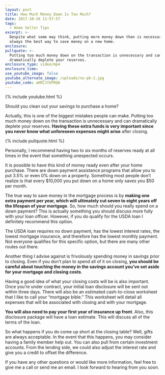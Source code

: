 ```yaml
---
layout: post
title: How Much Money Down Is Too Much?
date: 2017-10-26 11:57:57
tags:
  - Home Seller Tips
excerpt: >-
  Despite what some may think, putting more money down than is necessary isn’t
  always the best way to save money on a new home.
enclosure:
pullquote: >-
  Putting too much money down on the transaction is unnecessary and can
  dramatically deplete your reserves.
enclosure_type: video/mp4
enclosure_time:
use_youtube_image: false
youtube_alternate_image: /uploads/no-pb-1.jpg
youtube_code: aKRCJYkPRQA
---
```



{% include youtube.html %}

Should you clean out your savings to purchase a home?

Actually, this is one of the biggest mistakes people can make. Putting too much money down on the transaction is unnecessary and can dramatically deplete your reserves. **Having these extra funds is very important since you never know what unforeseen expenses might arise** after closing.

{% include pullquote.html %}

Personally, I recommend having two to six months of reserves ready at all times in the event that something unexpected occurs.

It is possible to have this kind of money ready even after your home purchase. There are down payment assistance programs that allow you to put 3.5% or even 0% down on a property. Something most people don’t realize is that every $10,000 you put down on a home only saves you $50 per month.

The true way to save money in the mortgage process is by **making one extra payment per year, which will ultimately cut seven to eight years off the lifespan of your mortgage**. So, how much should you really spend on a down payment? This is actually something you should discuss more fully with your loan officer. However, if you do qualify for the USDA loan I definitely recommend this option.

The USDA loan requires no down payment, has the lowest interest rates, the lowest mortgage insurance, and therefore has the lowest monthly payment. Not everyone qualifies for this specific option, but there are many other routes out there.

Another thing I advise against is frivolously spending money in savings prior to closing. Even if you don’t plan to spend all of it on closing, **you should be careful about touching the money in the savings account you’ve set aside for your mortgage and closing costs**.

Having a good idea of what your closing costs will be is also important. Once you’re under contract, your initial loan disclosure will be sent out within three days. There will also be an estimated cash-to-close worksheet that I like to call your “mortgage bible.” This worksheet will detail all expenses that will be associated with closing and with your mortgage.

**You will also need to pay your first year of insurance up front**. Also, this disclosure package will have a loan estimate. This will discuss all of the terms of the loan.

So what happens if you do come up short at the closing table? Well, gifts are always acceptable. In the event that this happens, you may consider having a family member help out. You can also pull from certain investment accounts. From the lending side, we could also adjust the interest rate and give you a credit to offset the difference.

If you have any other questions or would like more information, feel free to give me a call or send me an email. I look forward to hearing from you soon.